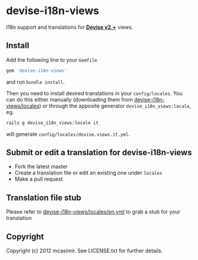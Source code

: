 #  devise-i18n-views

I18n support and translations for **[Devise v2.+](https://github.com/plataformatec/devise)** views.

## Install

Add the following line to your `Gemfile`

``` rb
gem 'devise-i18n-views'
```

and run `bundle install`.

Then you need to install desired translations in your `config/locales`. You can do this either manually (downloading them from [devise-i18n-views/locales](https://github.com/mcasimir/devise-i18n-views/tree/master/locales)) or through the apposite generator `devise_i18n_views:locale`, eg. 

``` sh 
rails g devise_i18n_views:locale it
```

will generate `config/locales/devise.views.it.yml`.

## Submit or edit a translation for devise-i18n-views
 
* Fork the latest master
* Create a translation file or edit an existing one under `locales`
* Make a pull request

## Translation file stub 

Please refer to [devise-i18n-views/locales/en.yml](https://github.com/mcasimir/devise-i18n-views/blob/master/locales/en.yml) to grab a stub for your translation

## Copyright

Copyright (c) 2012 mcasimir. See LICENSE.txt for
further details.

